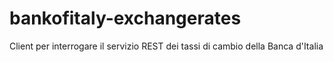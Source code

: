 # bankofitaly-exchangerates
Client per interrogare il servizio REST dei tassi di cambio della Banca d'Italia
